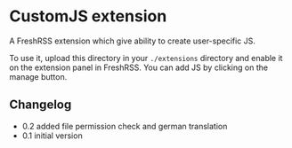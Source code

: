 # CustomJS extension

A FreshRSS extension which give ability to create user-specific JS.

To use it, upload this directory in your `./extensions` directory and enable it on the extension panel in FreshRSS. You can add JS by clicking on the manage button.

## Changelog

- 0.2 added file permission check and german translation
- 0.1 initial version

